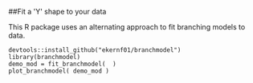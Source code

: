 ##Fit a 'Y' shape to your data

This R package uses an alternating approach to fit branching models to data.
	
	devtools::install_github("ekernf01/branchmodel")
	library(branchmodel)
	demo_mod = fit_branchmodel(  )
	plot_branchmodel( demo_mod )